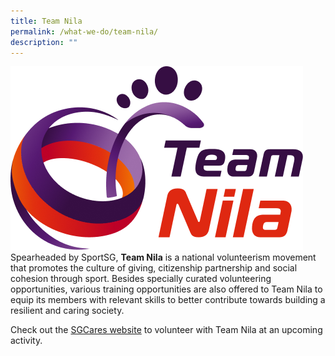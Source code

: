```yaml
---
title: Team Nila
permalink: /what-we-do/team-nila/
description: ""
---
```

![Team Nila](/images/team-nila-logo.png)
Spearheaded by SportSG, **Team Nila** is a national volunteerism movement that promotes the culture of giving, citizenship partnership and social cohesion through sport. Besides specially curated volunteering opportunities, various training opportunities are also offered to Team Nila to equip its members with relevant skills to better contribute towards building a resilient and caring society.

Check out the [SGCares website](https://www.volunteer.gov.sg/volunteer/agencies/agency_details?code=TeamNila) to volunteer with Team Nila at an upcoming activity.